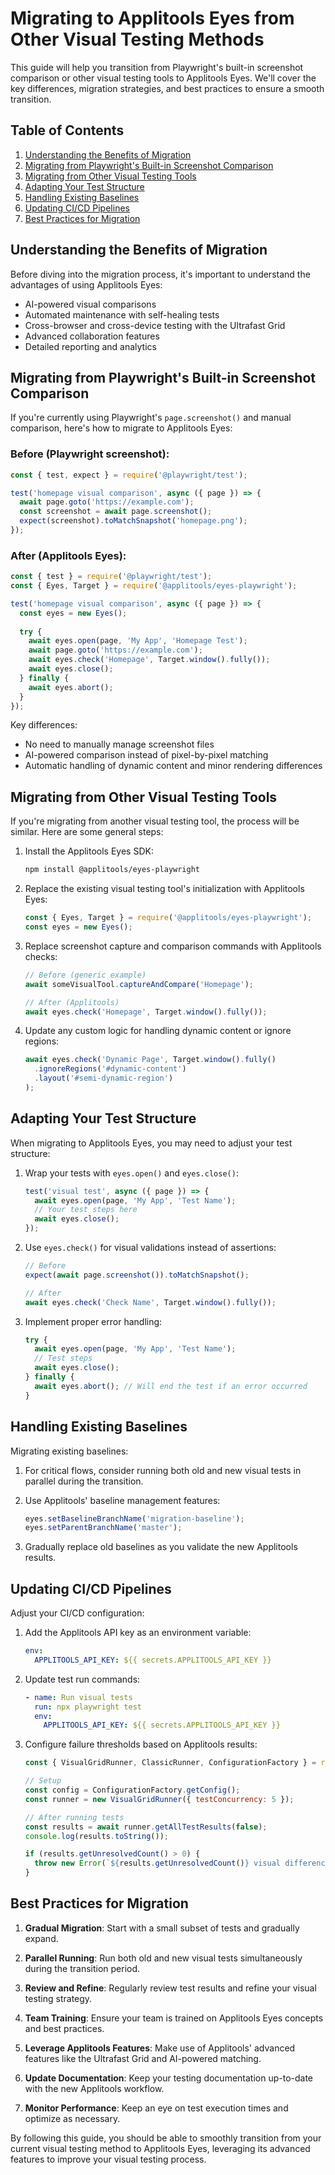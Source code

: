 # Migrating to Applitools Eyes from Other Visual Testing Methods

This guide will help you transition from Playwright's built-in screenshot comparison or other visual testing tools to Applitools Eyes. We'll cover the key differences, migration strategies, and best practices to ensure a smooth transition.

## Table of Contents
1. [Understanding the Benefits of Migration](#understanding-the-benefits-of-migration)
2. [Migrating from Playwright's Built-in Screenshot Comparison](#migrating-from-playwrights-built-in-screenshot-comparison)
3. [Migrating from Other Visual Testing Tools](#migrating-from-other-visual-testing-tools)
4. [Adapting Your Test Structure](#adapting-your-test-structure)
5. [Handling Existing Baselines](#handling-existing-baselines)
6. [Updating CI/CD Pipelines](#updating-cicd-pipelines)
7. [Best Practices for Migration](#best-practices-for-migration)

## Understanding the Benefits of Migration

Before diving into the migration process, it's important to understand the advantages of using Applitools Eyes:

- AI-powered visual comparisons
- Automated maintenance with self-healing tests
- Cross-browser and cross-device testing with the Ultrafast Grid
- Advanced collaboration features
- Detailed reporting and analytics

## Migrating from Playwright's Built-in Screenshot Comparison

If you're currently using Playwright's `page.screenshot()` and manual comparison, here's how to migrate to Applitools Eyes:

### Before (Playwright screenshot):
```javascript
const { test, expect } = require('@playwright/test');

test('homepage visual comparison', async ({ page }) => {
  await page.goto('https://example.com');
  const screenshot = await page.screenshot();
  expect(screenshot).toMatchSnapshot('homepage.png');
});
```

### After (Applitools Eyes):
```javascript
const { test } = require('@playwright/test');
const { Eyes, Target } = require('@applitools/eyes-playwright');

test('homepage visual comparison', async ({ page }) => {
  const eyes = new Eyes();
  
  try {
    await eyes.open(page, 'My App', 'Homepage Test');
    await page.goto('https://example.com');
    await eyes.check('Homepage', Target.window().fully());
    await eyes.close();
  } finally {
    await eyes.abort();
  }
});
```

Key differences:
- No need to manually manage screenshot files
- AI-powered comparison instead of pixel-by-pixel matching
- Automatic handling of dynamic content and minor rendering differences

## Migrating from Other Visual Testing Tools

If you're migrating from another visual testing tool, the process will be similar. Here are some general steps:

1. Install the Applitools Eyes SDK:
   ```bash
   npm install @applitools/eyes-playwright
   ```

2. Replace the existing visual testing tool's initialization with Applitools Eyes:
   ```javascript
   const { Eyes, Target } = require('@applitools/eyes-playwright');
   const eyes = new Eyes();
   ```

3. Replace screenshot capture and comparison commands with Applitools checks:
   ```javascript
   // Before (generic example)
   await someVisualTool.captureAndCompare('Homepage');

   // After (Applitools)
   await eyes.check('Homepage', Target.window().fully());
   ```

4. Update any custom logic for handling dynamic content or ignore regions:
   ```javascript
   await eyes.check('Dynamic Page', Target.window().fully()
     .ignoreRegions('#dynamic-content')
     .layout('#semi-dynamic-region')
   );
   ```

## Adapting Your Test Structure

When migrating to Applitools Eyes, you may need to adjust your test structure:

1. Wrap your tests with `eyes.open()` and `eyes.close()`:
   ```javascript
   test('visual test', async ({ page }) => {
     await eyes.open(page, 'My App', 'Test Name');
     // Your test steps here
     await eyes.close();
   });
   ```

2. Use `eyes.check()` for visual validations instead of assertions:
   ```javascript
   // Before
   expect(await page.screenshot()).toMatchSnapshot();

   // After
   await eyes.check('Check Name', Target.window().fully());
   ```

3. Implement proper error handling:
   ```javascript
   try {
     await eyes.open(page, 'My App', 'Test Name');
     // Test steps
     await eyes.close();
   } finally {
     await eyes.abort(); // Will end the test if an error occurred
   }
   ```

## Handling Existing Baselines

Migrating existing baselines:

1. For critical flows, consider running both old and new visual tests in parallel during the transition.

2. Use Applitools' baseline management features:
   ```javascript
   eyes.setBaselineBranchName('migration-baseline');
   eyes.setParentBranchName('master');
   ```

3. Gradually replace old baselines as you validate the new Applitools results.

## Updating CI/CD Pipelines

Adjust your CI/CD configuration:

1. Add the Applitools API key as an environment variable:
   ```yaml
   env:
     APPLITOOLS_API_KEY: ${{ secrets.APPLITOOLS_API_KEY }}
   ```

2. Update test run commands:
   ```yaml
   - name: Run visual tests
     run: npx playwright test
     env:
       APPLITOOLS_API_KEY: ${{ secrets.APPLITOOLS_API_KEY }}
   ```

3. Configure failure thresholds based on Applitools results:
   ```javascript
   const { VisualGridRunner, ClassicRunner, ConfigurationFactory } = require('@applitools/eyes-playwright');
   
   // Setup
   const config = ConfigurationFactory.getConfig();
   const runner = new VisualGridRunner({ testConcurrency: 5 });

   // After running tests
   const results = await runner.getAllTestResults(false);
   console.log(results.toString());
   
   if (results.getUnresolvedCount() > 0) {
     throw new Error(`${results.getUnresolvedCount()} visual differences found!`);
   }
   ```

## Best Practices for Migration

1. **Gradual Migration**: Start with a small subset of tests and gradually expand.

2. **Parallel Running**: Run both old and new visual tests simultaneously during the transition period.

3. **Review and Refine**: Regularly review test results and refine your visual testing strategy.

4. **Team Training**: Ensure your team is trained on Applitools Eyes concepts and best practices.

5. **Leverage Applitools Features**: Make use of Applitools' advanced features like the Ultrafast Grid and AI-powered matching.

6. **Update Documentation**: Keep your testing documentation up-to-date with the new Applitools workflow.

7. **Monitor Performance**: Keep an eye on test execution times and optimize as necessary.

By following this guide, you should be able to smoothly transition from your current visual testing method to Applitools Eyes, leveraging its advanced features to improve your visual testing process.